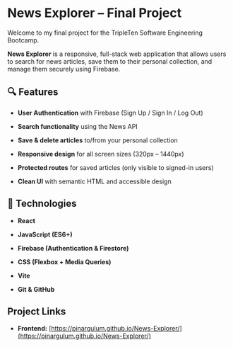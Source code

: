 # News Explorer – Final Project

Welcome to my final project for the TripleTen Software Engineering Bootcamp.  

**News Explorer** is a responsive, full-stack web application that allows users to search for news articles, save them to their personal collection, and manage them securely using Firebase.

## 🔍 Features

- **User Authentication** with Firebase (Sign Up / Sign In / Log Out)

- **Search functionality** using the News API

- **Save & delete articles** to/from your personal collection

- **Responsive design** for all screen sizes (320px – 1440px)

- **Protected routes** for saved articles (only visible to signed-in users)

- **Clean UI** with semantic HTML and accessible design

## 🚀 Technologies

- **React**

- **JavaScript (ES6+)**

- **Firebase (Authentication & Firestore)**

- **CSS (Flexbox + Media Queries)**

- **Vite**
  
- **Git & GitHub**
## Project Links
- **Frontend:** [https://pinargulum.github.io/News-Explorer/](https://pinargulum.github.io/News-Explorer/)
